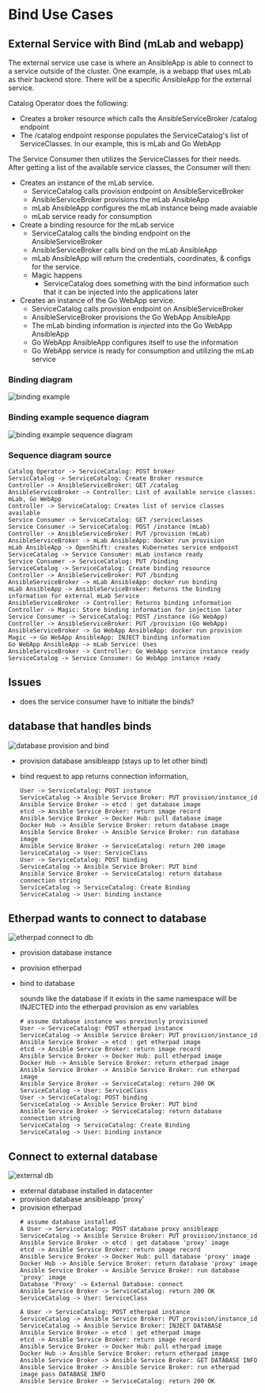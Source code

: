 # Bind Use Cases

## External Service with Bind (mLab and webapp)
The external service use case is where an AnsibleApp is able to connect to a service outside of the cluster. One example, is a webapp that uses mLab as their backend store. There will be a specific AnsibleApp for the external service.

Catalog Operator does the following:
* Creates a broker resource which calls the AnsibleServiceBroker /catalog endpoint
* The /catalog endpoint response populates the ServiceCatalog's list of ServiceClasses. In our example, this is mLab and Go WebApp

The Service Consumer then utilizes the ServiceClasses for their needs. After getting a list of the available service classes, the Consumer will then:

* Creates an instance of the mLab service.
  * ServiceCatalog calls provision endpoint on AnsibleServiceBroker
  * AnsibleServiceBroker provisions the mLab AnsibleApp
  * mLab AnsibleApp configures the mLab instance being made avaiable
  * mLab service ready for consumption
* Create a binding resource for the mLab service
  * ServiceCatalog calls the binding endpoint on the AnsibleServiceBroker
  * AnsibleServiceBroker calls bind on the mLab AnsibleApp
  * mLab AnsibleApp will return the credentials, coordinates, & configs for the service.
  * Magic happens
    * ServiceCatalog does something with the bind information such that it can be injected into the applications later
* Creates an instance of the Go WebApp service.
  * ServiceCatalog calls provision endpoint on AnsibleServiceBroker
  * AnsibleServiceBroker provisions the Go WebApp AnsibleApp
  * The mLab binding information is *injected* into the Go WebApp AnsibleApp
  * Go WebApp AnsibleApp configures itself to use the information
  * Go WebApp service is ready for consumption and utilizing the mLab service

### Binding diagram
![binding example](binding-example.png)

### Binding example sequence diagram
![binding example sequence diagram](binding-example-seq-diagram.png)

### Sequence diagram source

```
Catalog Operator -> ServiceCatalog: POST broker
ServicCatalog -> ServiceCatalog: Create Broker resource
Controller -> AnsibleServiceBroker: GET /catalog 
AnsibleServiceBroker -> Controller: List of available service classes: mLab, Go WebApp
Controller -> ServiceCatalog: Creates list of service classes available
Service Consumer -> ServiceCatalog: GET /serviceclasses
Service Consumer -> ServiceCatalog: POST /instance (mLab)
Controller -> AnsibleServiceBroker: PUT /provision (mLab)
AnsibleServiceBroker -> mLab AnsibleApp: docker run provision
mLab AnsibleApp -> OpenShift: creates Kubernetes service endpoint
ServiceCatalog -> Service Consumer: mLab instance ready
Service Consumer -> ServiceCatalog: PUT /binding
ServiceCatalog -> ServiceCatalog: Create binding resource
Controller -> AnsibleServiceBroker: PUT /binding
AnsibleServiceBroker -> mLab AnsibleApp: docker run binding
mLab AnsibleApp -> AnsibleServiceBroker: Returns the binding information for external mLab Service
AnsibleServiceBroker -> Controller: Returns binding information
Controller -> Magic: Store binding information for injection later
Service Consumer -> ServiceCatalog: POST /instance (Go WebApp)
Controller -> AnsibleServiceBroker: PUT /provision (Go WebApp)
AnsibleServiceBroker -> Go WebApp AnsibleApp: docker run provision
Magic -> Go WebApp AnsibleApp: INJECT binding information
Go WebApp AnsibleApp -> mLab Service: Uses
AnsibleServiceBroker -> Controller: Go WebApp service instance ready
ServiceCatalog -> Service Consumer: Go WebApp instance ready

```
## Issues

* does the service consumer have to initiate the binds?

## database that handles binds
![database provision and bind](database-provision-and-bind.png)
* provision database ansibleapp (stays up to let other bind)
* bind request to app returns connection information,

    ```
    User -> ServiceCatalog: POST instance
    ServiceCatalog -> Ansible Service Broker: PUT provision/instance_id
    Ansible Service Broker -> etcd : get database image
    etcd -> Ansible Service Broker: return image record
    Ansible Service Broker -> Docker Hub: pull database image
    Docker Hub -> Ansible Service Broker: return database image
    Ansible Service Broker -> Ansible Service Broker: run database image
    Ansible Service Broker -> ServiceCatalog: return 200 image
    ServiceCatalog -> User: ServiceClass
    User -> ServiceCatalog: POST binding
    ServiceCatalog -> Ansible Service Broker: PUT bind
    Ansible Service Broker -> ServiceCatalog: return database connection string
    ServiceCatalog -> ServiceCatalog: Create Binding
    ServiceCatalog -> User: binding instance
    ```
## Etherpad wants to connect to database
![etherpad connect to db](etherpad-connect-to-db.png)
* provision database instance
* provision etherpad
* bind to database

    sounds like the database if it exists in the same namespace will be INJECTED
    into the etherpad provision as env variables
    ```
    # assume database instance was previously provisioned
    User -> ServiceCatalog: POST etherpad instance
    ServiceCatalog -> Ansible Service Broker: PUT provision/instance_id
    Ansible Service Broker -> etcd : get etherpad image
    etcd -> Ansible Service Broker: return image record
    Ansible Service Broker -> Docker Hub: pull etherpad image
    Docker Hub -> Ansible Service Broker: return etherpad image
    Ansible Service Broker -> Ansible Service Broker: run etherpad image
    Ansible Service Broker -> ServiceCatalog: return 200 OK
    ServiceCatalog -> User: ServiceClass
    User -> ServiceCatalog: POST binding
    ServiceCatalog -> Ansible Service Broker: PUT bind
    Ansible Service Broker -> ServiceCatalog: return database connection string
    ServiceCatalog -> ServiceCatalog: Create Binding
    ServiceCatalog -> User: binding instance
    ```
## Connect to external database
![external db](externaldb.png)
* external database installed in datacenter
* provision database ansibleapp 'proxy'
* provision etherpad
    ```
    # assume database installed
    A User -> ServiceCatalog: POST database proxy ansibleapp
    ServiceCatalog -> Ansible Service Broker: PUT provision/instance_id
    Ansible Service Broker -> etcd : get database 'proxy' image
    etcd -> Ansible Service Broker: return image record
    Ansible Service Broker -> Docker Hub: pull database 'proxy' image
    Docker Hub -> Ansible Service Broker: return database 'proxy' image
    Ansible Service Broker -> Ansible Service Broker: run database 'proxy' image
    Database 'Proxy' -> External Database: connect
    Ansible Service Broker -> ServiceCatalog: return 200 OK
    ServiceCatalog -> User: ServiceClass

    A User -> ServiceCatalog: POST etherpad instance
    ServiceCatalog -> Ansible Service Broker: PUT provision/instance_id
    ServiceCatalog -> Ansible Service Broker: INJECT DATABASE
    Ansible Service Broker -> etcd : get etherpad image
    etcd -> Ansible Service Broker: return image record
    Ansible Service Broker -> Docker Hub: pull etherpad image
    Docker Hub -> Ansible Service Broker: return etherpad image
    Ansible Service Broker -> Ansible Service Broker: GET DATABASE INFO
    Ansible Service Broker -> Ansible Service Broker: run etherpad image pass DATABASE INFO
    Ansible Service Broker -> ServiceCatalog: return 200 OK

    ```

